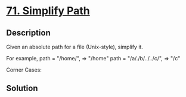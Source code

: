 # [71. Simplify Path](https://leetcode.com/problems/simplify-path)

## Description

Given an absolute path for a file (Unix-style), simplify it.

For example,
path = "/home/", => "/home"
path = "/a/./b/../../c/", => "/c"

Corner Cases:

## Solution

